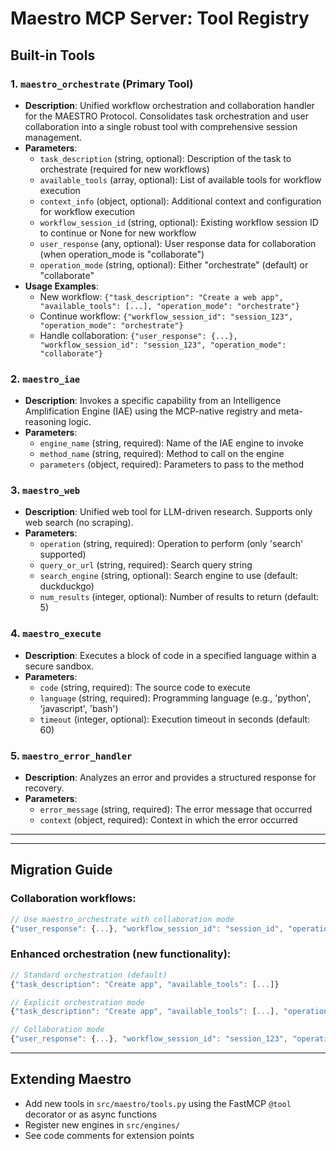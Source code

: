 # Maestro MCP Server: Tool Registry

## Built-in Tools

### 1. `maestro_orchestrate` (Primary Tool)
- **Description**: Unified workflow orchestration and collaboration handler for the MAESTRO Protocol. Consolidates task orchestration and user collaboration into a single robust tool with comprehensive session management.
- **Parameters**:
  - `task_description` (string, optional): Description of the task to orchestrate (required for new workflows)
  - `available_tools` (array, optional): List of available tools for workflow execution
  - `context_info` (object, optional): Additional context and configuration for workflow execution
  - `workflow_session_id` (string, optional): Existing workflow session ID to continue or None for new workflow
  - `user_response` (any, optional): User response data for collaboration (when operation_mode is "collaborate")
  - `operation_mode` (string, optional): Either "orchestrate" (default) or "collaborate"
- **Usage Examples**:
  - New workflow: `{"task_description": "Create a web app", "available_tools": [...], "operation_mode": "orchestrate"}`
  - Continue workflow: `{"workflow_session_id": "session_123", "operation_mode": "orchestrate"}`
  - Handle collaboration: `{"user_response": {...}, "workflow_session_id": "session_123", "operation_mode": "collaborate"}`

### 2. `maestro_iae`
- **Description**: Invokes a specific capability from an Intelligence Amplification Engine (IAE) using the MCP-native registry and meta-reasoning logic.
- **Parameters**:
  - `engine_name` (string, required): Name of the IAE engine to invoke
  - `method_name` (string, required): Method to call on the engine
  - `parameters` (object, required): Parameters to pass to the method

### 3. `maestro_web`
- **Description**: Unified web tool for LLM-driven research. Supports only web search (no scraping).
- **Parameters**:
  - `operation` (string, required): Operation to perform (only 'search' supported)
  - `query_or_url` (string, required): Search query string
  - `search_engine` (string, optional): Search engine to use (default: duckduckgo)
  - `num_results` (integer, optional): Number of results to return (default: 5)

### 4. `maestro_execute`
- **Description**: Executes a block of code in a specified language within a secure sandbox.
- **Parameters**:
  - `code` (string, required): The source code to execute
  - `language` (string, required): Programming language (e.g., 'python', 'javascript', 'bash')
  - `timeout` (integer, optional): Execution timeout in seconds (default: 60)

### 5. `maestro_error_handler`
- **Description**: Analyzes an error and provides a structured response for recovery.
- **Parameters**:
  - `error_message` (string, required): The error message that occurred
  - `context` (object, required): Context in which the error occurred

---

---

## Migration Guide

### Collaboration workflows:
```javascript
// Use maestro_orchestrate with collaboration mode
{"user_response": {...}, "workflow_session_id": "session_id", "operation_mode": "collaborate"}
```

### Enhanced orchestration (new functionality):
```javascript
// Standard orchestration (default)
{"task_description": "Create app", "available_tools": [...]}

// Explicit orchestration mode
{"task_description": "Create app", "available_tools": [...], "operation_mode": "orchestrate"}

// Collaboration mode  
{"user_response": {...}, "workflow_session_id": "session_123", "operation_mode": "collaborate"}
```

---

## Extending Maestro

- Add new tools in `src/maestro/tools.py` using the FastMCP `@tool` decorator or as async functions
- Register new engines in `src/engines/`
- See code comments for extension points 